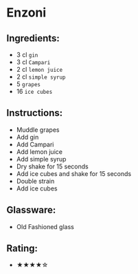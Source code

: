 # Enzoni

## Ingredients:
- 3 cl `gin`
- 3 cl `Campari`
- 2 cl `lemon juice`
- 2 cl `simple syrup`
- 5 `grapes`
- 16 `ice cubes`

## Instructions:
- Muddle grapes
- Add gin
- Add Campari
- Add lemon juice
- Add simple syrup
- Dry shake for 15 seconds
- Add ice cubes and shake for 15 seconds
- Double strain
- Add ice cubes

## Glassware:
- Old Fashioned glass

## Rating:
- ★★★★☆